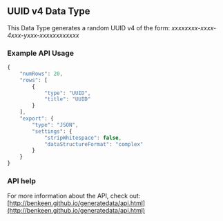 ## UUID v4 Data Type

This Data Type generates a random UUID v4 of the form: *xxxxxxxx-xxxx-4xxx-yxxx-xxxxxxxxxxxx*  


### Example API Usage

```javascript
{
    "numRows": 20,
    "rows": [
        {
            "type": "UUID",
            "title": "UUID"
        }
    ],
    "export": {
        "type": "JSON",
        "settings": {
            "stripWhitespace": false,
            "dataStructureFormat": "complex"
        }
    }
}
```
 
### API help

For more information about the API, check out:
[http://benkeen.github.io/generatedata/api.html](http://benkeen.github.io/generatedata/api.html)
